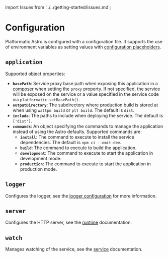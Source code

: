 import Issues from '../../getting-started/issues.md';

# Configuration

Platformatic Astro is configured with a configuration file. It supports the use
of environment variables as setting values with [configuration placeholders](#configuration-placeholders).

## `application`

Supported object properties:

- **`basePath`**: Service proxy base path when exposing this application in a [composer](../../composer/configuration.md) when setting the `proxy` property. If not specified, the service will be exposed on the service or a value specified in the service code via `platformatic.setBasePath()`.
- **`outputDirectory`**: The subdirectory where production build is stored at when using `wattpm build` or `plt build`. The default is `dist`.
- **`include`**: The paths to include when deploying the service. The default is `['dist']`.
- **`commands`**: An object specifying the commands to manage the application instead of using the Astro defaults. Supported commands are:
  - **`install`**: The command to execute to install the service dependencies. The default is `npm ci --omit-dev`.
  - **`build`**: The command to execute to build the application.
  - **`development`**: The command to execute to start the application in development mode.
  - **`production`**: The command to execute to start the application in production mode.

## `logger`

Configures the logger, see the [logger configuration](https://www.fastify.io/docs/latest/Reference/Server/#logger) for more information.

## `server`

Configures the HTTP server, see the [runtime](../../runtime/configuration.md#server) documentation.

## `watch`

Manages watching of the service, see the [service](../../service/configuration.md#watch) documentation.

<Issues />
